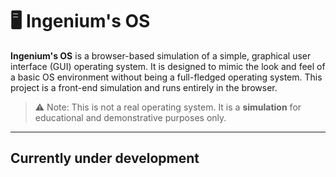 # 🖥️ Ingenium's OS

**Ingenium's OS** is a browser-based simulation of a simple, graphical user interface (GUI) operating system. It is designed to mimic the look and feel of a basic OS environment without being a full-fledged operating system. This project is a front-end simulation and runs entirely in the browser.

> ⚠️ Note: This is not a real operating system. It is a **simulation** for educational and demonstrative purposes only.

---

## Currently under development
